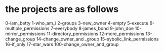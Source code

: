 # the projects are as follows
0-iam_betty
1-who_am_i
2-groups
3-new_owner
4-empty
5-execute
6-multiple_permissions
7-everybody
8-james_bond
9-john_doe
10-mirror_permissions
11-directory_permissions
12-more_permissions
13-change_group
14-change_owner_and _group
15-sybolic_link_permissions
16-if_only
17-star_wars
100-change_owner_and_group
